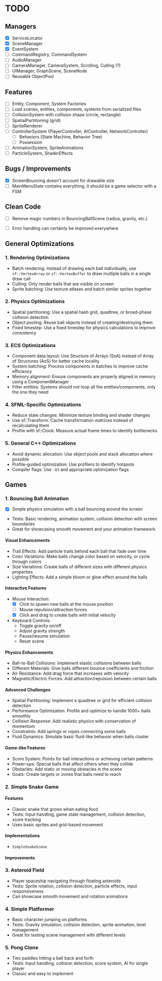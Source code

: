 # TODO

## Managers

- [x] ServiceLocator
- [x] SceneManager
- [x] EventSystem
- [ ] CommandRegistry, CommandSystem
- [ ] AudioManager
- [ ] CameraManager, CameraSystem, Scrolling, Culling (?)
- [ ] UIManager, GraphScene, SceneNode
- [ ] Reusable ObjectPool

## Features

- [ ] Entity, Component, System Factories
- [ ] Load scenes, entities, components, systems from serialized files
- [ ] CollisionSystem with collision shape (circle, rectangle)
- [ ] SpatialPartitioning (grid)
- [ ] SpriteRenderer
- [ ] ControllerSystem (PlayerController, AIController, NetworkController)
  - [ ] Behaviors (State Machine, Behavior Tree)
  - [ ] Possession
- [ ] AnimationSystem, SpriteAnimations
- [ ] ParticleSystem, ShaderEffects

## Bugs / Improvements

- [x] ScreenBouncing doesn't account for drawable size
- [ ] MainMenuState contains everything, it should be a game selector with a FSM

## Clean Code

- [ ] Remove magic numbers in BouncingBallScene (radius, gravity, etc.)
- [ ] Error handling can certainly be improved everywhere


## General Optimizations

### 1. Rendering Optimizations

- Batch rendering: Instead of drawing each ball individually, use `sf::VertexArray` or `sf::VertexBuffer` to draw
  multiple balls in a single draw call
- Culling: Only render balls that are visible on screen
- Sprite batching: Use texture atlases and batch similar sprites together

### 2. Physics Optimizations

- Spatial partitioning: Use a spatial hash grid, quadtree, or broad-phase collision detection
- Object pooling: Reuse ball objects instead of creating/destroying them
- Fixed timestep: Use a fixed timestep for physics calculations to improve consistency

### 3. ECS Optimizations

- Component data layout: Use Structure of Arrays (SoA) instead of Array of Structures (AoS) for better cache
  locality
- System batching: Process components in batches to improve cache efficiency
- Memory alignment: Ensure components are properly aligned in memory using a ComponentManager
- Filter entities: Systems should not loop all the entities/components, only the one they need

### 4. SFML-Specific Optimizations

- Reduce state changes: Minimize texture binding and shader changes
- Use sf::Transform: Cache transformation matrices instead of recalculating them
- Profile with sf::Clock: Measure actual frame times to identify bottlenecks

### 5. General C++ Optimizations

- Avoid dynamic allocation: Use object pools and stack allocation where possible
- Profile-guided optimization: Use profilers to identify hotspots
- Compiler flags: Use `-O3` and appropriate optimization flags

## Games

### 1. Bouncing Ball Animation

- [x] Simple physics simulation with a ball bouncing around the screen
- Tests: Basic rendering, animation system, collision detection with screen boundaries
- Great for showcasing smooth movement and your animation framework

#### Visual Enhancements

- Trail Effects: Add particle trails behind each ball that fade over time
- Color Variations: Make balls change color based on velocity, or cycle through colors
- Size Variations: Create balls of different sizes with different physics properties
- Lighting Effects: Add a simple bloom or glow effect around the balls

#### Interactive Features

- Mouse Interaction:
    - [x] Click to spawn new balls at the mouse position
    - [ ] Mouse repulsion/attraction forces
    - [x] Click and drag to create balls with initial velocity

- Keyboard Controls:
    - Toggle gravity on/off
    - Adjust gravity strength
    - Pause/resume simulation
    - Reset scene

#### Physics Enhancements

- Ball-to-Ball Collisions: Implement elastic collisions between balls
- Different Materials: Give balls different bounce coefficients and friction
- Air Resistance: Add drag force that increases with velocity
- Magnetic/Electric Forces: Add attraction/repulsion between certain balls

#### Advanced Challenges

- Spatial Partitioning: Implement a quadtree or grid for efficient collision detection
- Performance Optimization: Profile and optimize to handle 1000+ balls smoothly
- Collision Response: Add realistic physics with conservation of momentum
- Constraints: Add springs or ropes connecting some balls
- Fluid Dynamics: Simulate basic fluid-like behavior when balls cluster

#### Game-like Features

- Score System: Points for ball interactions or achieving certain patterns
- Power-ups: Special balls that affect others when they collide
- Obstacles: Add static or moving obstacles in the scene
- Goals: Create targets or zones that balls need to reach


### 2. Simple Snake Game

#### Features

- Classic snake that grows when eating food
- Tests: Input handling, game state management, collision detection, score tracking
- Uses basic sprites and grid-based movement

#### Implementations

- `SimpleSnakeScene`

#### Improvements

### 3. Asteroid Field

- Player spaceship navigating through floating asteroids
- Tests: Sprite rotation, collision detection, particle effects, input responsiveness
- Can showcase smooth movement and rotation animations

### 4. Simple Platformer

- Basic character jumping on platforms
- Tests: Gravity simulation, collision detection, sprite animation, level management
- Great for testing scene management with different levels

### 5. Pong Clone

- Two paddles hitting a ball back and forth
- Tests: Input handling, collision detection, score system, AI for single player
- Classic and easy to implement
